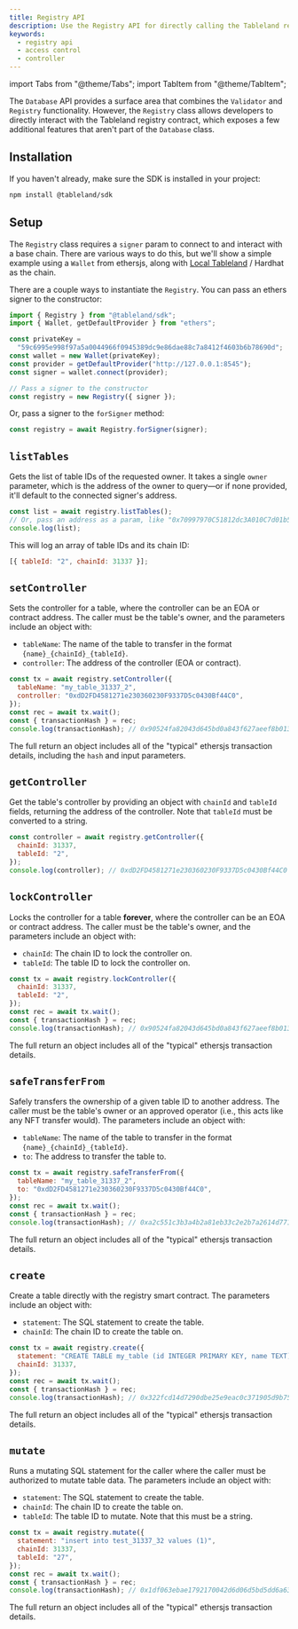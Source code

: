 ```yaml
---
title: Registry API
description: Use the Registry API for directly calling the Tableland registry smart contract, such as setting access controllers.
keywords:
  - registry api
  - access control
  - controller
---
```


import Tabs from "@theme/Tabs";
import TabItem from "@theme/TabItem";

The `Database` API provides a surface area that combines the `Validator` and `Registry` functionality. However, the `Registry` class allows developers to directly interact with the Tableland registry contract, which exposes a few additional features that aren't part of the `Database` class.

## Installation

If you haven't already, make sure the SDK is installed in your project:

```bash npm2yarn
npm install @tableland/sdk
```

## Setup

The `Registry` class requires a `signer` param to connect to and interact with a base chain. There are various ways to do this, but we'll show a simple example using a `Wallet` from ethersjs, along with [Local Tableland](/local-tableland) / Hardhat as the chain.

There are a couple ways to instantiate the `Registry`. You can pass an ethers signer to the constructor:

```js
import { Registry } from "@tableland/sdk";
import { Wallet, getDefaultProvider } from "ethers";

const privateKey =
  "59c6995e998f97a5a0044966f0945389dc9e86dae88c7a8412f4603b6b78690d";
const wallet = new Wallet(privateKey);
const provider = getDefaultProvider("http://127.0.0.1:8545");
const signer = wallet.connect(provider);

// Pass a signer to the constructor
const registry = new Registry({ signer });
```

Or, pass a signer to the `forSigner` method:

```js
const registry = await Registry.forSigner(signer);
```

## `listTables`

Gets the list of table IDs of the requested owner. It takes a single `owner` parameter, which is the address of the owner to query—or if none provided, it'll default to the connected signer's address.

```js
const list = await registry.listTables();
// Or, pass an address as a param, like "0x70997970C51812dc3A010C7d01b50e0d17dc79C8"
console.log(list);
```

This will log an array of table IDs and its chain ID:

```js
[{ tableId: "2", chainId: 31337 }];
```

## `setController`

Sets the controller for a table, where the controller can be an EOA or contract address. The caller must be the table's owner, and the parameters include an object with:

- `tableName`: The name of the table to transfer in the format `{name}_{chainId}_{tableId}`.
- `controller`: The address of the controller (EOA or contract).

```js
const tx = await registry.setController({
  tableName: "my_table_31337_2",
  controller: "0xdD2FD4581271e230360230F9337D5c0430Bf44C0",
});
const rec = await tx.wait();
const { transactionHash } = rec;
console.log(transactionHash); // 0x90524fa82043d645bd0a843f627aeef8b013307e39ba1d1474a12c40cb381ba3
```

The full return an object includes all of the "typical" ethersjs transaction details, including the `hash` and input parameters.

## `getController`

Get the table's controller by providing an object with `chainId` and `tableId` fields, returning the address of the controller. Note that `tableId` must be converted to a string.

```js
const controller = await registry.getController({
  chainId: 31337,
  tableId: "2",
});
console.log(controller); // 0xdD2FD4581271e230360230F9337D5c0430Bf44C0
```

## `lockController`

Locks the controller for a table **forever**, where the controller can be an EOA or contract address. The caller must be the table's owner, and the parameters include an object with:

- `chainId`: The chain ID to lock the controller on.
- `tableId`: The table ID to lock the controller on.

```js
const tx = await registry.lockController({
  chainId: 31337,
  tableId: "2",
});
const rec = await tx.wait();
const { transactionHash } = rec;
console.log(transactionHash); // 0x90524fa82043d645bd0a843f627aeef8b013307e39ba1d1474a12c40cb381ba3
```

The full return an object includes all of the "typical" ethersjs transaction details.

## `safeTransferFrom`

Safely transfers the ownership of a given table ID to another address. The caller must be the table's owner or an approved operator (i.e., this acts like any NFT transfer would). The parameters include an object with:

- `tableName`: The name of the table to transfer in the format `{name}_{chainId}_{tableId}`.
- `to`: The address to transfer the table to.

```js
const tx = await registry.safeTransferFrom({
  tableName: "my_table_31337_2",
  to: "0xdD2FD4581271e230360230F9337D5c0430Bf44C0",
});
const rec = await tx.wait();
const { transactionHash } = rec;
console.log(transactionHash); // 0xa2c551c3b3a4b2a81eb33c2e2b7a2614d771196c7dc5f193b20250b34b6b451b
```

The full return an object includes all of the "typical" ethersjs transaction details.

## `create`

Create a table directly with the registry smart contract. The parameters include an object with:

- `statement`: The SQL statement to create the table.
- `chainId`: The chain ID to create the table on.

```js
const tx = await registry.create({
  statement: "CREATE TABLE my_table (id INTEGER PRIMARY KEY, name TEXT)",
  chainId: 31337,
});
const rec = await tx.wait();
const { transactionHash } = rec;
console.log(transactionHash); // 0x322fcd14d7290dbe25e9eac0c371905d9b7529eb9e92a9be514f66ce577b22e5
```

The full return an object includes all of the "typical" ethersjs transaction details.

## `mutate`

Runs a mutating SQL statement for the caller where the caller must be authorized to mutate table data. The parameters include an object with:

- `statement`: The SQL statement to create the table.
- `chainId`: The chain ID to create the table on.
- `tableId`: The table ID to mutate. Note that this must be a string.

```js
const tx = await registry.mutate({
  statement: "insert into test_31337_32 values (1)",
  chainId: 31337,
  tableId: "27",
});
const rec = await tx.wait();
const { transactionHash } = rec;
console.log(transactionHash); // 0x1df063ebae1792170042d6d06d5bd5dd6a638a89d75db8e445a8c3d75aac5637
```

The full return an object includes all of the "typical" ethersjs transaction details.
